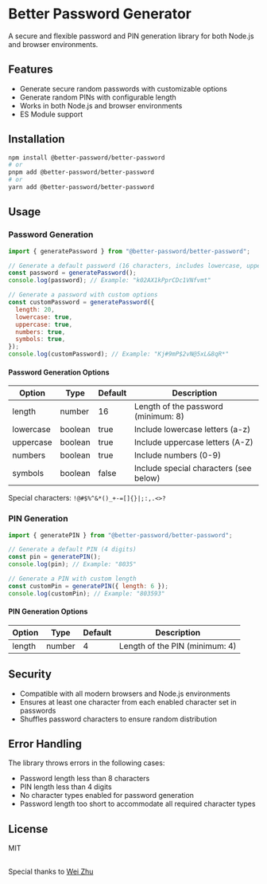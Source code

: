 # Better Password Generator

A secure and flexible password and PIN generation library for both Node.js and browser environments.

## Features

- Generate secure random passwords with customizable options
- Generate random PINs with configurable length
- Works in both Node.js and browser environments
- ES Module support

## Installation

```bash
npm install @better-password/better-password
# or
pnpm add @better-password/better-password
# or
yarn add @better-password/better-password
```

## Usage

### Password Generation

```javascript
import { generatePassword } from "@better-password/better-password";

// Generate a default password (16 characters, includes lowercase, uppercase, and numbers)
const password = generatePassword();
console.log(password); // Example: "k02AX1kPprCDc1VNfvmt"

// Generate a password with custom options
const customPassword = generatePassword({
  length: 20,
  lowercase: true,
  uppercase: true,
  numbers: true,
  symbols: true,
});
console.log(customPassword); // Example: "Kj#9mP$2vN@5xL&8qR*"
```

#### Password Generation Options

| Option    | Type    | Default | Description                            |
| --------- | ------- | ------- | -------------------------------------- |
| length    | number  | 16      | Length of the password (minimum: 8)    |
| lowercase | boolean | true    | Include lowercase letters (a-z)        |
| uppercase | boolean | true    | Include uppercase letters (A-Z)        |
| numbers   | boolean | true    | Include numbers (0-9)                  |
| symbols   | boolean | false   | Include special characters (see below) |

Special characters: `!@#$%^&*()_+-=[]{}|;:,.<>?`

### PIN Generation

```javascript
import { generatePIN } from "@better-password/better-password";

// Generate a default PIN (4 digits)
const pin = generatePIN();
console.log(pin); // Example: "8035"

// Generate a PIN with custom length
const customPin = generatePIN({ length: 6 });
console.log(customPin); // Example: "803593"
```

#### PIN Generation Options

| Option | Type   | Default | Description                    |
| ------ | ------ | ------- | ------------------------------ |
| length | number | 4       | Length of the PIN (minimum: 4) |

## Security

- Compatible with all modern browsers and Node.js environments
- Ensures at least one character from each enabled character set in passwords
- Shuffles password characters to ensure random distribution

## Error Handling

The library throws errors in the following cases:

- Password length less than 8 characters
- PIN length less than 4 digits
- No character types enabled for password generation
- Password length too short to accommodate all required character types

## License

MIT

##

Special thanks to [Wei Zhu](https://www.github.com/yesmeck)

